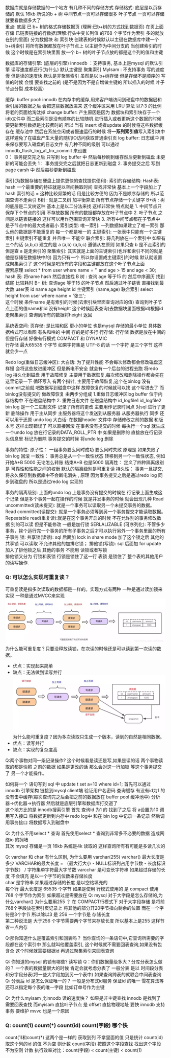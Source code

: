 数据库就是存储数据的一个地方 有几种不同的存储方式
    存储格式: 底层是以页存储的 默认 16kb 所说的b + 树  中间节点一页可以存储很多  叶子节点 一页可以存储就要看数据多大了  
            重点: 底层 已 b+ 树的格式存储数据页 (理解:已b+树的方式找到数据页) 在页上面存储 已链表链接的行数据(理解:行头中变长列值 的768 个字节作为索引 多的就放在别的里面)
    分为数据块 和 索引块
        创建表的时候默认以主键在数据库中建一个 b+树索引  将所有数据都放在叶子节点上 以主键作为中间分支的
        当创建索引的时候 这个时候是在索引块里面 放一个 b+ 树的叶子节点放的都是这个列的值和主键

数据库的存储引擎:  (底层的引擎)
    innoedb ：支持事务,  基本上是mysql 的默认引擎  读写速度都还行(为什么)  默认主键是 聚集索引 
    MyIsam  :  不支持事务   写的速度慢 但是读的速度快   默认是非聚集索引 虽然是以 b+树存储 但是存储不是顺序的 写值的时候 会慢 要查找之前的
                (是不是因为不是自增做主键的 所以插入的时候 叶子节点分裂 成本较高)

缓存:
    buffer pool: innodb 在内存中的缓存,用来客户端访问到硬盘中的数据层和索引层的数据之后 会把这些数据放进来 这个缓冲区采用 LRU 算法 以7:3 的比例 将老的页面给淘汰掉
    change buffer:  产生原因是因为 数据块和索引块存于一个idb文件中 而二级索引是没有顺序的比较随机 进行插入或者更新这个数据的时候要更新索引数据是比较费时的 所以 当有
                    insert 或者update 的时候将这些数据缓存在 缓存池中 然后在系统空闲或者慢速运行的时候 将**一系列索引值**写入索引块中 这样避免了在磁盘产生大量的随机IO访问获取普通索引页
    log buffer: 日志缓冲 用来保存要写入磁盘的日志文件 有几种不同的级别 可以通过innodb_flush_log_at_trx_commit 来设置  
                0： 事务提交完之后 只写到 log buffer 中 然后每秒刷到缓存然后更新到磁盘 未更新的可能会丢失
                1： 事务提交完之后就把日志更新到磁盘 
                2.  事务提交之后 写到 page carsh 中 然后每秒更新到磁盘 



索引(为数据存储在硬盘上提供更快的查找提供便利):
    索引的存储结构:
        Hash表:  hash 一个最重要的特征就是以空间换取时间 查找非常快  基本上一个字段加上了 hash 索引的话 = 这种比较频繁的话 用是比较方便的 因为不是顺序存储的 所以范围查询不走索引
        B树  :  就是二叉树 加平衡算法  所有节点存储一个关键字
        B+树 :   树的底层是二叉树这种 基本上是以二分法来找 这样非常快  特点就是 
             1. 中间节点只保存下个节点的引用 不存放数据 所有的数据都存放在叶子节点中
             2. 叶子节点 之间是以链表链接的  这样可以用作范围查询非常快
             3. 所有中间节点都在子节点中 是子节点中的最大或者最小 
    索引类型:
        唯一索引: 一列数据如果建立了唯一索引 那么他的数据是不能重复的 每一个都是唯一的 
        主键索引: 一张表中只能有一个主键索引  主键索引不能重复 并且唯一 不能空 
        联合索引: 将几列放在一个索引中 如果有三个的话  (a,b,c) 建立的是 a  (a,b) (a,b,c) 遵循从左原则 如果只查 b 是不走索引的 但是查 a  是走索引的
        聚集索引: 其实就是上面的主键索引(也许和索引不同的就是他是存储在数据块中的) 因为只有一个 所以你设置成主键索引的时候 默认就设置成聚集索引了  这个时候是吧所有的字段和主键都放在这个叶子节点上面    
    搜索原理
               select * from user where name = '' and age > 15 and age < 30;
               hash 表: 将name hash 然后直接找
               B 树 : 查询 age 等于15 的 然后中序遍历 找到结尾 比较耗时
               B+ 树: 查询age 等于15 的叶子节点 然后通过叶子链表 直接找到最大数 
          user表  id  name  age  height       id 主键索引   (name,age) 联合索引
          select height from user where name = '张三';     
          这个时候 条件name 是有索引的时候(去索引块里面查询对应的值) 查询到叶子节点上面的值name和id 没有height 这个时候回表查询(去数据块里面根据id)根据id走聚集索引 
          查询到所有的数据将height 返回 

 系统表空间:
    页存储: 是比端和区 更小的单位  也是mysql 存储的最小单位 具体数据格式可以看图  有头和啥的 中间 存的是好多行 
    行存储:    行存储 数据是放在中间的 但是行存储 好像有行模式  COMPACT 和  DYNAMIC  
            行存储 最大65535 个字节 如果字符集是 UTF-8 的话 一个字符 是三个字节  这样就会少一点

Redo log(重做日志缓冲区):
    大白话: 为了提升性能 不会每次修改都会修改磁盘这样慢 会将这些放进缓冲区 但是断电不安全  就会有一个后台的进程去跑 将redo log 持久化到磁盘 用于故障修复
    主要用于数据恢复,每次修改和删除操作都会先在这里记录一下 循环写入 有两个指针, 主要用于故障恢复,这个在binlog 没有commit之前就
    吧数据写到磁盘中这样 故障恢复的时候就可以找 这个写进去了 而binlog没有提交的 做故障恢复 由两步分组成 
        1.重做日志缓冲区log buffer 位于内存结构中 不在磁盘结构中 
        2. 重做日志文件 在磁盘结构中 id_logfile1 id_logfile2
bin log 
    是一个二进制文件 记录了所有的更改 主要用作记录时间点 对sql 进行了更新 删除操作  用于主从同步 主服务器将这个发送到从服务器 
    从服务器执行 同步  还可以用于还原
undo log 
    大白话: 在数据header 文件中 存储修改之前的数据 和版本号 这样出现错误了 可以直接回滚 
    在事务没有提交的时候 每执行一个sql 就生成一个undo log 放在行记录的DATA_ROLL_PTR 中 如果是删除的 直接放在行记录头信息里 标记为删除
    事务提交的时候 将undo log 删除

事务的特性:
    原子性： 一组事务要么同时成功 要么同时失败   原理是 如果失败了bin log 回滚 
    一致性： 事务总是从一个一致性状态 转移到另一个一致性状态, 例如 开始A+B 5000 无论怎么转账 结束A+B 也是5000 
    隔离性： 定义了四种隔离级别  是 可靠性和性能之间的权衡  默认的隔离级别是可重复读
    持久性： 事务一旦提交, 将永久保存到数据库中不会断电消失 , 原理 因为事务提交之后是通过redo log 同步到磁盘的 所以是通过redo log 实现的

事务的隔离级别:
    上面的undo log 上是事务没有提交的时候在 行记录上面生成这个记录  但是多个事务一起在操作的时候 就是并发事务的时候 就会出现几种
    Read uncommitted(读未提交): 就是一个事务可以读取另一个未提交事务的数据。
    Read committed(读提交): 就是一个事务必须等到另一个事务提交才能读取数据。
    Repeatable read(重复读):就是在这个事务开启的时候 不在允许别的事务修改数据 别的可以读 但是不能修改 一般是加行锁
    SERLALIZABLE (可序列化): 不管多少事务，挨个运行完一个事务的所有子事务之后才可以执行另外一个事务里面的所有子事务
锁:
    共享锁(读锁): sql 后面加 lock in share mode   加了这个锁之后 其他的共享锁 可以读取 不允许其他的加排它锁； 
    排他锁(写锁):  sql 后面加  for update  加入了排他锁之后  其他的事务 不能用 读锁或者写锁   
                    排他锁又分为 行锁和表锁 行锁是锁住了这一行 表锁 是锁住了 整个表的其他用户的读写操作.
### Q: 可以怎么实现可重复读？
   可重复读是指多次读取的数据都是一样的。实现方式有两种 一种是通过读加锁来实现  一种是通过MVCC来实现
   ![image](image/可重复读的加锁实现.png)
   为什么能可重复度？只要没释放读锁，在次读的时候还是可以读到第一次读的数据。
   * 优点：实现起来简单
   * 缺点：无法做到读写并行
   ![image](image/可重复读的MVCC实现.png)
   为什么能可重复度？因为多次读取只生成一个版本，读到的自然是相同数据。
   * 优点：读写并行  
   * 缺点：实现的复杂度高
                   
Q:两个事物对同一条记录操作?
    这个时候看是读还是写,如果是读的话 两个事物读取的都是快照 之前的数据  如果是更改的话 那么会对这一行加锁 等这个事务提交了 另一个才能操作。
    


   
如何将一个 语句写到 sql 中   update t set a=10 where id=1;
    首先可以通过 innodb 引擎架构 链接到mysql client端 验证用户名密码 查询缓存 有没有id为1 的  没有击中缓存(每次查询完之后会把之前的数据放在 
    buffer pool 缓冲池中)  分析器->优化器->执行器 然后就是底层引擎和数据库打交道了  
    这个地方比的是 innodb搜索引擎 首先 查询id 为1 的 找到了之后 将 a设置为10 调用写入接口 将数据更新到内存中 redo log中 和在
    bin log 中记录一条记录 然后调用事务接口 将数据写入到磁盘中 
    

Q: 为什么不用select * 查询 
    首先使用select *  查询到非常多不必要的数据 造成网络io 的拥堵  
    其次 mysql 存储是一页 16kb  系统是4k 读取的 这样查询所有有可能是多读几次的
    
Q: varchar 和 char 有什么区别, 为什么要用 varchar(255)  varchar() 最大长度是多少
    VARCHAR的最大长度 = （最大行大小 - NULL标识列占用字节数 - 长度标识字节数） / 字符集单字符最大字节数
    varcchar 是可变长字符串  如果超过存储的长度 不会填充 是以一个字节的位数来存储长度  
    char 是字符串 如果超过存储的长度 是以空格填充的       
    每个行 最大长度是 65535 个字节 
    如果是使用 行模式使用的 是 compact  使用768 个字节作为索引 如果超过是需要放在
Q: mysql 对于大字段是怎么存储的,为什么varchar() 为什么要用255 ？
    在 COMPACT行模式下 对于大字段存储 是将前 768个字段放在索引页记录上 将其他的部分开20字节指向剩余的位置 
    而在一个字符是3个字节 所以除以3 是 256 一个字节是 存储长度  
    第二种说法是 大于256 个字节需要两个字节来存放长度 所以基本上是255 这样节省一点内存

Q:那你知道什么是覆盖索引和回表吗？
    当你查询的一条语句中,它查询所需要的字段都在这个索引中 那么就叫他覆盖索引, 这个时候就不需要回表查询,如果没有包含全 这个时候就需要根据id 再通过聚集索引来回表查询
    
Q: 你知道的mysql 的锁有哪些?
    读写锁
Q：你们数据量级多大？分库分表怎么做的？
    一个表的数据量很大的时候 肯定会就考虑分表了  一般分表 是以 时间段分表和分字段分表(将一些大字段加到另一个表中) 如果查询跨表的就联合中间表查询 
Q: 分表后 id 是怎么保证唯一的？
    一般是分布式id服务 保证id 的唯一  雪花算法等   还可以指定每个表的唯一字段 比如订单号作为主键 
    
Q: 为什么myisam 比innodb 读的速度快？
    如果是非主键查找  innodb 是找到了 需要回表查找 而myisam 直接叶子节点 是 offset 直接物理地址  要快  innodb 支持事务 要维护 mvvc 也是一个原因

### Q: count(1) count(*) count(id) count(字段) 哪个快
   count(1)和count(*) 这两个是一样的 获取到列 不拿里面的值 只是统计 count(id) 取这个列的id 的值 不为空 则计数  count(字段)  按照这个字段查找 找出这个字段 不为空则 计数
   执行效率对比：count(字段) < count(主键) < count(1)

    
    
    
    
    
    
    
    
    
    
    
    
    
    
    
    
    
    
    
    
    
    
    